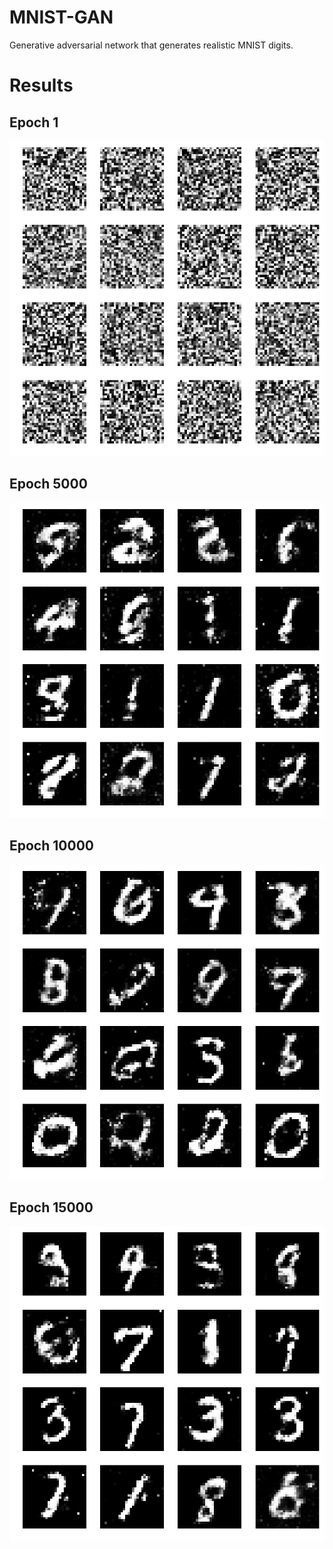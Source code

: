 # MNIST-GAN
Generative adversarial network that generates realistic MNIST digits.

# Results
## Epoch 1
![Epoch 1](https://github.com/jessestauffer/MNIST-GAN/blob/master/mnist_0.png)

## Epoch 5000
![Epoch 1](https://github.com/jessestauffer/MNIST-GAN/blob/master/mnist_5000.png)

## Epoch 10000
![Epoch 1](https://github.com/jessestauffer/MNIST-GAN/blob/master/mnist_10000.png)

## Epoch 15000
![Epoch 1](https://github.com/jessestauffer/MNIST-GAN/blob/master/mnist_15000.png)

